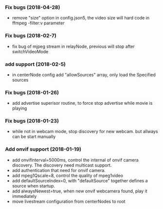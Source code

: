 ### Fix bugs (2018-04-28)
* remove "size" option in config.json5, the video size will hard code in ffmpeg -filter:v parameter

### Fix bugs (2018-02-7)
* fix bug of mjpeg stream in relayNode, previous will stop after switchVideoMode 

### add support (2018-02-5)
* in centerNode config add "allowSources" array, only load the Specified sources

### Fix bugs (2018-01-26)
* add advertise superisor routine, to force stop advertise while movie is playing

### Fix bugs (2018-01-23)
* while not in webcam mode, stop discovery for new webcam. but allways can be start manually

### Add onvif support (2018-01-19)
* add onvifInterval=5000ms, control the internal of onvif camera discovery. The discovery need multicast support.
* add authentication that need for onvif camera.
* add mpeg1Qscale=8, control the quality of mpeg1video
* add defaultSourceIndex=0, with "defaultSource" together defines a source when startup.
* add alwaysNewest=true, when new onvif webcamera found, play it immediately
* move livestream configuration from centerNodes to root
